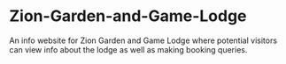 # Zion-Garden-and-Game-Lodge
An info website for Zion Garden and Game Lodge where potential visitors can view info about the lodge as well as making booking queries.
